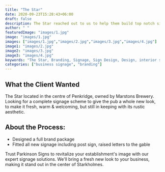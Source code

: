 ```yaml
---
title: "The Star"
date: 2020-09-23T15:28:43+06:00
draft: false
description: The Star reached out to us to help them build top notch sign boards for their business
author: " "
featuredImage: "images/1.jpg"
image: "images/1.jpg"
images: ["images/1.jpg","images/2.jpg","images/3.jpg","images/4.jpg"]
image1: "images/2.jpg"
image2: "images/3.jpg"
image3: "images/4.jpg"
keywords: "The Star, Branding, Signage, Sign Design, Design, interior signage, exterior design"
categories: ["business signage", "branding"]
---
```


## What the Client Wanted
The Star located in the centre of Penkridge, owned by Marstons Brewery. Looking for a complete signage scheme to give the pub a whole new look, to make it fresh, warm & welcoming, but still in keeping with its rustic aesthetic.

## About the Process:
- Designed a full brand package
- Fitted all new signage including post sign, raised letters to the gable

Trust Parkinson Signs to revitalize your establishment's image with our expert signage solutions. We'll bring a fresh new look to your business, making it stand out in the center of Starkholmes.
